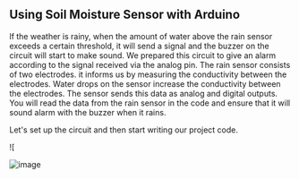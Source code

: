 ## Using Soil Moisture Sensor with Arduino

lf the weather is rainy, when the amount of water above the rain sensor exceeds a certain threshold, it will send a signal and the buzzer on the circuit will start to make sound. We prepared this circuit to give an alarm according to the signal received via the analog pin. The rain sensor consists of two electrodes. it informs us by measuring the conductivity between the electrodes. Water drops on the sensor increase the conductivity between the electrodes. The sensor sends this data as analog and digital outputs.
You will read the data from the rain sensor in the code and ensure that it will sound alarm with the buzzer when it rains.


Let's set up the circuit and then start writing our project code.

![

![image](https://user-images.githubusercontent.com/111511331/191016965-57f52f3a-f72a-44e6-bb3c-ba4ed7ede6d1.png)
